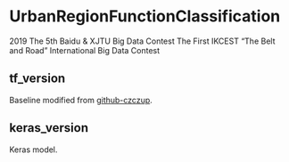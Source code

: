 # UrbanRegionFunctionClassification

2019 The 5th Baidu & XJTU Big Data Contest The First IKCEST “The Belt and Road” International Big Data Contest

## tf_version

Baseline modified from [github-czczup](https://github.com/czczup/UrbanRegionFunctionClassification).

## keras_version

Keras model.
